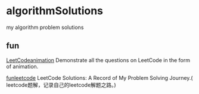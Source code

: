 # algorithmSolutions
my algorithm problem solutions






## fun
[LeetCodeanimation](https://github.com/MisterBooo/LeetCodeAnimation)
Demonstrate all the questions on LeetCode in the form of animation.

[funleetcode](https://github.com/azl397985856/leetcode)
LeetCode Solutions: A Record of My Problem Solving Journey.( leetcode题解，记录自己的leetcode解题之路。)
